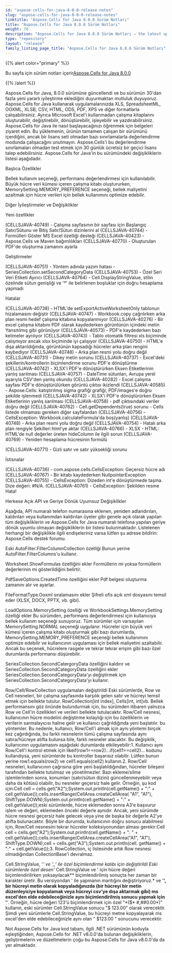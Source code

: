 ```yaml
---
id: "aspose-cells-for-java-8-0-0-release-notes"
slug: "aspose-cells-for-java-8-0-0-release-notes"
linktitle: "Aspose.Cells for Java 8.0.0 Sürüm Notları"
title: "Aspose.Cells for Java 8.0.0 Sürüm Notları"
weight: 70
description: "Aspose.Cells for Java 8.0.0 Sürüm Notları – the latest updates and fixes."
type: "repository"
layout: "release"
family_listing_page_title: "Aspose.Cells for Java 8.0.0 Sürüm Notları"
---
```

{{% alert color="primary" %}}

 Bu sayfa için sürüm notları içerir[Aspose.Cells for Java 8.0.0](https://releases.aspose.com/cells/java/new-releases/aspose.cells-for-java-8.0.0/)

{{% /alert %}}

Aspose.Cells for Java, 8.0.0 sürümüne güncellendi ve bu sürümün 30'dan fazla yeni yararlı iyileştirme eklediğini duyurmaktan mutluluk duyuyoruz.
Aspose.Cells for Java kullanarak uygulamalarınızda XLS, SpreadsheetML, OOXML, XLSB, CSV, HTML, ODS, PDF, XPS ve diğer formatlarla çalışabilirsiniz. Ayrıca Microsoft Excel'i kullanmadan çalışma kitaplarını oluşturabilir, değiştirebilir, dönüştürebilir, işleyebilir ve yazdırabilirsiniz.
Aspose.Cells for Java ile nasıl başlayacağınızı öğrenmek için belgeleri ziyaret edin.
Bu yüklemenin, ürünün tamamen çalışan bir sürümünü içerdiğini, ancak bir lisans seti olmadan bazı sınırlamalarla değerlendirme modunda çalışacağını unutmayın. Aspose.Cells'i bu değerlendirme sınırlamaları olmadan test etmek için 30 günlük ücretsiz bir geçici lisans talep edebilirsiniz.
Aspose.Cells for Java'in bu sürümündeki değişikliklerin listesi aşağıdadır.

Başlıca Özellikler

Bellek kullanım seçeneği, performans değerlendirmesi için kullanılabilir.
Büyük hücre veri kümesi içeren çalışma kitabı oluştururken, MemorySetting.MEMORY_PREFERENCE seçeneği, bellek maliyetini azaltmak için hücre verileri için bellek kullanımını optimize edebilir.

Diğer İyileştirmeler ve Değişiklikler

Yeni özellikler

(CELLSJAVA-40749) - Çalışma sayfasının bir sayfası için Başlangıç Satır/Sütunu ve Bitiş Satır/Sütun dizinlerini al
(CELLSJAVA-40744) - Formülleri Göster MS Excel özelliği desteği
(CELLSJAVA-40423) - Aspose.Cells ve Maven bağımlılıkları
(CELLSJAVA-40770) - Oluşturulan PDF'de oluşturma zamanını ayarla

Geliştirmeler

(CELLSJAVA-40751) - Yöntem adında yazım hatası - SeriesCollection.setSecondCategoryData
(CELLSJAVA-40753) - Özel Seri Veri Etiketi Ayırıcı
(CELLSJAVA-40764) - Cell.DisplayStringValue, stilin özelinde sütun genişliği ve '*' ile belirlenen boşluklar için doğru hesaplama yapmadı

Hatalar

(CELLSJAVA-40738) - HTML'de setExportActiveWorksheetOnly tablonun hizalamasını değiştir
(CELLSJAVA-40747) - Workbook.copy çağrılırken arka plan resmi hedef çalışma kitabına kopyalanmıyor
(CELLSJAVA-40276) - Bir excel çalışma kitabını PDF olarak kaydederken görüntünün içindeki metin Yansıtılmış gibi görünüyor
(CELLSJAVA-40573) - PDF'e kaydederken bazı kelimeler ayrılıyor
(CELLSJAVA-40743) - Tablo otomatik filtresi xls biçiminde çalışmıyor ancak xlsx biçiminde iyi çalışıyor
(CELLSJAVA-40750) - HTML'e dışa aktarıldığında, görüntünün kapsadığı hücreler arka plan rengini kaybediyor
(CELLSJAVA-40748) - Arka plan resmi yolu doğru değil
(CELLSJAVA-40731) - Dikey metin sorunu
(CELLSJAVA-40737) - Excel'deki şekillerin/kontrollerin biçimlendirme sorunu PDF'e dönüştürme
(CELLSJAVA-40742) - XLSX'i PDF'e dönüştürürken Eksen Etiketlerinin yanlış sarılması
(CELLSJAVA-40757) - DateTime sütunları, Avrupa yerel ayarıyla CSV'den yanlış okundu
(CELLSJAVA-40282) - Excel çalışma sayfası PDF'e dönüştürülürken görüntü çıktısı ikizlendi
(CELLSJAVA-40585) - Aspose.Cells: katıştırılmış sigma grafiği grafiği, PDF/images'e doğru şekilde işlenmedi
(CELLSJAVA-40742) - XLSX'i PDF'e dönüştürürken Eksen Etiketlerinin yanlış sarılması
(CELLSJAVA-40758) - pdf çıktısındaki veriler doğru değil
(CELLSJAVA-40762) - Cell.getDependents(true) sorunu - Cells listede olmaması gereken diğer sayfalardan
(CELLSJAVA-40756) - CellsException: Workbook.calculateFormula'da boş(yanlış)
(CELLSJAVA-40748) - Arka plan resmi yolu doğru değil
(CELLSJAVA-40754) - Hatalı arka plan rengiyle Şekilleri html'ye aktar
(CELLSJAVA-40766) - XLSX - HTML: HTML'de null değerler üreten hideColumn ile ilgili sorun
(CELLSJAVA-40769) - Yeniden hesaplama hücresinin formülü

(CELLSJAVA-40771) - Gizli satır ve satır yüksekliği sorunu


İstisnalar

(CELLSJAVA-40736) - com.aspose.cells.CellsException: Geçersiz hücre adı
(CELLSJAVA-40767) - Bir kitabı kaydederken NullpointerException
(CELLSJAVA-40755) - CellsException: Dizeden int'e dönüştürmede taşma. Dize değeri: #N/A.
(CELLSJAVA-40761) - CellsException: Şekilden resme Hata!

Herkese Açık API ve Geriye Dönük Uyumsuz Değişiklikler

Aşağıda, API numaralı telefon numarasına eklenen, yeniden adlandırılan, kaldırılan veya kullanımdan kaldırılan üyeler gibi genele açık olarak yapılan tüm değişikliklerin ve Aspose.Cells for Java numaralı telefona yapılan geriye dönük uyumlu olmayan değişikliklerin bir listesi bulunmaktadır. Listelenen herhangi bir değişiklikle ilgili endişeleriniz varsa lütfen şu adrese bildirin: Aspose.Cells destek forumu.

Eski AutoFilter.FilterColumnCollection özelliği
Bunun yerine AutoFilter.FilterColumns'u kullanır.

Worksheet.ShowFormulas özelliğini ekler
Formüllerin mi yoksa formüllerin değerlerinin mi gösterildiğini belirtir.

PdfSaveOptions.CreatedTime özelliğini ekler
Pdf belgesi oluşturma zamanını alır ve ayarlar.

FileFormatType.Ooxml sıralamasını ekler
Şifreli ofis açık xml dosyasını temsil eder (XLSX, DOCX, PPTX, vb. gibi).

LoadOptions.MemorySetting özelliği ve WorkbookSettings.MemorySetting özelliği ekler
Bu sürümden, performans değerlendirmesi için kullanıcıya bellek kullanım seçeneği sunuyoruz. Tüm sürümler için varsayılan MemorySetting.NORMAL seçeneği uygulanır. Hücreler için büyük veri kümesi içeren çalışma kitabı oluşturmak gibi bazı durumlarda, MemorySetting.MEMORY_PREFERENCE seçeneği bellek kullanımını optimize edebilir ve kullanıcının uygulaması için bellek maliyetini azaltabilir. Ancak bu seçenek, hücrelere rasgele ve tekrar tekrar erişim gibi bazı özel durumlarda performansı düşürebilir.

SeriesCollection.SecondCatergoryData özelliğini kaldırır ve SeriesCollection.SecondCategoryData özelliğini ekler
SeriesCollection.SecondCategoryData'yı değiştirmek için SeriesCollection.SecondCategoryData'yı kullanır.

Row/Cell/RowCollection uygulamaları değiştirildi
Eski sürümlerde, Row ve Cell nesneleri, bir çalışma sayfasında karşılık gelen satır ve hücreyi temsil etmek için bellekte tutulur. RowCollection[int index], Cells[int, int]vb. Bellek performansını göz önünde bulundurmak için, bu sürümden itibaren yalnızca Row ve Cell'in özellikleri ve verileri bellekte tutulacaktır. Row/Cell nesnesi, kullanıcının hücre modelini değiştirme kolaylığı için bu özelliklerin ve verilerin sarmalayıcısı haline gelir ve kullanıcı çağrıldığında yeni başlatılır. bu yöntemler. Bu nedenle, kullanıcı, Row/Cell'i almak için aynı yöntemi birçok kez çağırdığında, bu farklı nesnelerin tümü çalışma sayfasında aynı satıra/hücreye atıfta bulunsa bile, farklı nesneler alacaktır. Bu değişiklik, kullanıcının uygulamasını aşağıdaki durumlarda etkileyebilir:1. Kullanıcı aynı Row/Cell'i kontrol etmek için likeif(row1==row2)...if(cell1==cell2)... kodunu kullandıysa, yeni sürümlerde bu kontroller başarısız olabilir. Lütfen bunun yerine row1.equals(row2) ve cell1.equals(cell2) kullanın.2. Row/Cell nesneleri, kullanıcının çağrısına göre yeni başlatıldığından, hücreler bileşeni tarafından bellekte tutulmaz ve yönetilmezler. Bazı ekleme/silme işlemlerinden sonra, konumları (satır/sütun dizini) güncellenmeyebilir veya daha da kötüsü olabilir, bu nesneler geçersiz hale gelir. Örneğin, şu kod için:Cell cell = cells.get("A2");System.out.println(cell.getName() + ":" + cell.getValue());cells.insertRange(CellArea.createCellArea( "A1", "A1"), ShiftType.DOWN);System.out.println(cell.getName() + ":" + cell.getValue());eski sürümlerde, hücre eklemeden sonra A3'e başvurur işlem ve değeri, eklemeden önceki değerle aynıdır. Ancak, yeni sürümde hücre nesnesi geçersiz hale gelecek veya yine de başka bir değerle A2'ye atıfta bulunacaktır. Böyle bir durumda, kullanıcının doğru sonucu alabilmesi için, Row/Cell nesnesini tekrar hücreler koleksiyonundan alması gerekir:Cell cell = cells.get("A2");System.out.println(cell.getName() + ": " + cell.getValue());cells.insertRange(CellArea.createCellArea("A1", "A1"), ShiftType.DOWN);cell = cells.get("A3");System.out.println(cell. getName() + ":" + cell.getValue());3. RowCollection, iç listesinde artık Row nesnesi olmadığından CollectionBase'i devralmaz.

Cell.StringValue, '*' ve '_' ile özel biçimlendirme kalıbı için değiştirildi
Eski sürümlerde özel desen'* Cell.StringValue ve ' için hücre değeri biçimlendirilirken yoksayılacak** biçimlendirilmiş sonuçta her zaman bir karakter üretir. Bu versiyondan ' ile yapmanın mantığını değiştiriyoruz.* ve '**', bir hücreyi metin olarak kopyaladığınızda (bir hücreyi bir metin düzenleyiciye kopyalamak veya hücreyi csv'ye dışa aktarmak gibi) ms excel'den elde edebileceğinizle aynı biçimlendirilmiş sonucu yapmak için '**'. Örneğin, hücre değeri 123'ü biçimlendirmek için özel "*($* #,##0.00*)" kullanın, eski sürümler Cell.StringValue sonucu "$ 123.00" olarak verecektir. Şimdi yeni sürümlerle Cell.StringValue, bu hücreyi metne kopyalayarak ms excel'den elde edebileceğinizle aynı olan " $123.00 " sonucunu verecektir.

Not
Aspose.Cells for Java kod tabanı, ilgili .NET sürümünün koduyla eşleştiğinden, Aspose.Cells for .NET v8.0.0'da bulunan değişikliklerin, geliştirmelerin ve düzeltmelerin çoğu bu Aspose.Cells for Java v8.0.0'da da yer almaktadır.
